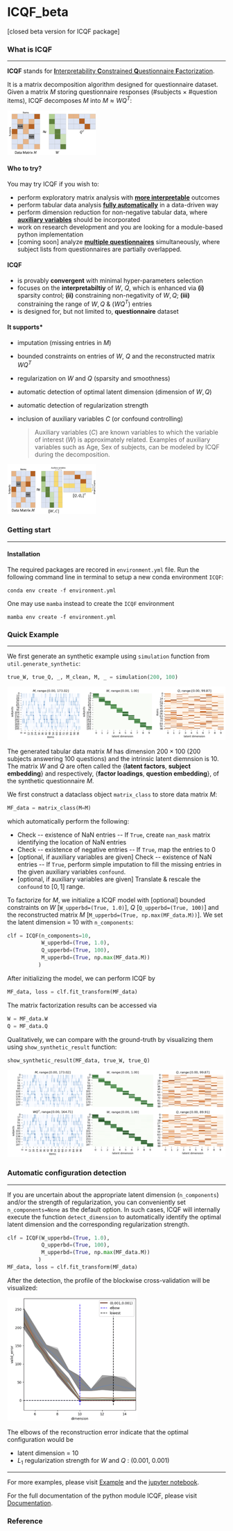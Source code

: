 # ICQF_beta
[closed beta version for ICQF package]

### What is ICQF

---

**ICQF** stands for <u>**I**nterpretability **C**onstrained **Q**uestionnaire **F**actorization</u>. 

It is a matrix decomposition algorithm designed for questionnaire dataset. Given a matrix $M$ storing questionnaire responses (#subjects $\times$ #question items), ICQF decomposes $M$ into $M \approx WQ^T$:

<img src="README.assets/image-20230721094555872.png" alt="image-20230721094555872" style="zoom:20%;" />

#### Who to try?

You may try ICQF if you wish to:

- perform exploratory matrix analysis with **<u>more interpretable</u>** outcomes
- perform tabular data analysis **<u>fully automatically</u>** in a data-driven way
- perform dimension reduction for non-negative tabular data, where **<u>auxiliary variables</u>** should be incorporated
- work on research development and you are looking for a module-based python implementation
- [coming soon] analyze **<u>multiple questionnaires</u>** simultaneously, where subject lists from questionnaires are partially overlapped.

#### ICQF

- is provably **convergent** with minimal hyper-parameters selection
- focuses on the **interpretabiltiy** of $W$, $Q$, which is enhanced via **(i)** sparsity control; **(ii)** constraining non-negativity of $W, Q$; **(iii)** constraining the range of $W, Q$ &  $(WQ^T)$ entries
- is designed for, but not limited to, **questionnaire** dataset

#### It supports*

- imputation (missing entries in $M$)

- bounded constraints on entries of $W$, $Q$ and the reconstructed matrix $WQ^T$

- regularization on $W$ and $Q$ (sparsity and smoothness)

- automatic detection of optimal latent dimension (dimension of $W, Q$)

- automatic detection of regularization strength

- inclusion of auxiliary variables $C$ (or confound controlling)

  > Auxiliary variables ($C$) are known variables to which the variable of interest ($W$) is approximately related. Examples of auxiliary variables such as Age, Sex of subjects, can be modeled by ICQF during the decomposition.

<img src="README.assets/image-20230721095253704.png" alt="image-20230721095253704" style="zoom:20%;" />

### Getting start

---

#### Installation

The required packages are recored in `environment.yml` file. Run the following command line in terminal to setup a new conda environment `ICQF`:

```
conda env create -f environment.yml
```

One may use `mamba` instead to create the `ICQF` environment

```
mamba env create -f environment.yml
```

### Quick Example

---

We first generate an synthetic example using `simulation` function from `util.generate_synthetic`:

```python
true_W, true_Q, _, M_clean, M, _ = simulation(200, 100)
```

<img src="README.assets/image-20230721143206049.png" alt="image-20230721143206049" style="zoom:50%;" />

The generated tabular data matrix $M$ has dimension $200 \times 100$ ($200$ subjects answering $100$ questions) and the intrinsic latent diemnsion is $10$.  The matrix $W$ and $Q$ are often called the {**latent factors**, **subject embedding**} and respectively,  {**factor loadings**, **question embedding**}, of the synthetic questionnaire $M$.

We first construct a dataclass object `matrix_class` to store data matrix $M$:

```python
MF_data = matrix_class(M=M)
```

which automatically perform the following:

- Check -- existence of NaN entries -- If `True`, create `nan_mask` matrix identifying the location of NaN entries
- Check -- existence of negative entries -- If `True`, map the entries to $0$
- [optional, if auxiliary variables are given]
  Check -- existence of NaN entries -- If `True`, perform simple imputation to fill the missing entries in the given auxiliary variables `confound`.
- [optional, if auxiliary variables are given]
  Translate & rescale the `confound` to $[0,1]$ range.

To factorize for $M$, we initialize a ICQF model with [optional] bounded constraints on $W$ [`W_upperbd=(True, 1.0)`], $Q$ [`Q_upperbd=(True, 100)`] and the reconstructed matrix $M$ [`M_upperbd=(True, np.max(MF_data.M))`]. We set the latent dimension = 10 with `n_components`: 

```python
clf = ICQF(n_components=10,
           W_upperbd=(True, 1.0),
           Q_upperbd=(True, 100),
           M_upperbd=(True, np.max(MF_data.M))
          )
```

After initializing the model, we can perform ICQF by

```python
MF_data, loss = clf.fit_transform(MF_data)
```

The matrix factorization results can be accessed via

```python
W = MF_data.W
Q = MF_data.Q
```

Qualitatively, we can compare with the ground-truth by visualizing them using `show_synthetic_result` function:

```
show_synthetic_result(MF_data, true_W, true_Q)
```

<img src="README.assets/image-20230721143223896.png" alt="image-20230721143223896" style="zoom:50%;" />

### Automatic configuration detection

---

If you are uncertain about the appropriate latent dimension (`n_components`) and/or the strength of regularization, you can conveniently set `n_components=None` as the default option. In such cases, ICQF will internally execute the function `detect_dimension` to automatically identify the optimal latent dimension and the corresponding regularization strength.

```python
clf = ICQF(W_upperbd=(True, 1.0),
           Q_upperbd=(True, 100),
           M_upperbd=(True, np.max(MF_data.M))
          )
MF_data, loss = clf.fit_transform(MF_data)
```

After the detection, the profile of the blockwise cross-validation will be visualized:

<img src="README.assets/image-20230724102854510.png" alt="image-20230724102854510"  width="300;" />

The elbows of the reconstruction error indicate that the optimal configuration would be 

- latent dimension = 10
- $L_1$ regularization strength for $W$ and $Q$ : (0.001, 0.001)

---

For more examples, please visit [Example](./EXAMPLE.md) and the [jupyter notebook](./demonstration.ipynb).

For the full documentation of the python module ICQF, please visit [Documentation](./DOCUMENTATION.md).



### Reference

